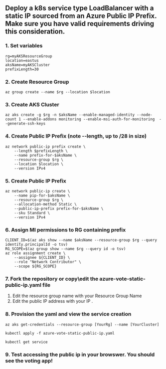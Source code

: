 ## Deploy a k8s service type LoadBalancer with a static IP sourced from an Azure Public IP Prefix. Make sure you have valid requirements driving this consideration.

### 1. Set variables
```
rg=myAKSResourceGroup
location=eastus
aksName=myAKSCluster
prefixLength=30
```
### 2. Create Resource Group
```
az group create --name $rg --location $location
```

### 3. Create AKS Cluster
```
az aks create -g $rg -n $aksName --enable-managed-identity --node-count 1 --enable-addons monitoring --enable-msi-auth-for-monitoring  --generate-ssh-keys
```

### 4. Create Public IP Prefix (note --length, up to /28 in size)
```
az network public-ip prefix create \
    --length $prefixLength \
    --name prefix-for-$aksName \
    --resource-group $rg \
    --location $location \
    --version IPv4
```

### 5. Create Public IP Prefix
```
az network public-ip create \
    --name pip-for-$aksName \
    --resource-group $rg \
    --allocation-method Static \
    --public-ip-prefix prefix-for-$aksName \
    --sku Standard \
    --version IPv4
```

### 6. Assign MI permissions to RG containing prefix
```
CLIENT_ID=$(az aks show --name $aksName --resource-group $rg --query identity.principalId -o tsv)
RG_SCOPE=$(az group show --name $rg --query id -o tsv)
az role assignment create \
    --assignee ${CLIENT_ID} \
    --role "Network Contributor" \
    --scope ${RG_SCOPE}
```
### 7. Fork the repository or copy\edit the azure-vote-static-public-ip.yaml file

1. Edit the resource group name with your Resource Group Name
2. Edit the public IP address with your IP
.

### 8. Provision the yaml and view the service creation
```
az aks get-credentials --resource-group [YourRg] --name [YourCluster]
```
```
kubectl apply -f azure-vote-static-public-ip.yaml
```
```
kubectl get service
```
### 9. Test accessing the public ip in your browswer. You should see the voting app!